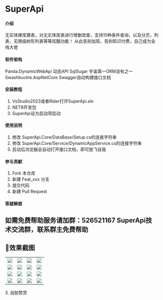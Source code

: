 <!--
 * @Author: 490912587@qq.com
 * @Date: 2023-12-20 10:44:09
 * @LastEditors: 490912587@qq.com
 * @LastEditTime: 2023-12-20 11:08:25
 * @FilePath: \SuperApi\README.md
 * @Description: 
-->
# SuperApi

#### 介绍
无实体建库建表，对无实体库表进行增删改查，支持15种条件查询，以及分页，列表，无限级树形列表等等炫酷功能！
从此告别加班，告别知识付费，自己成为全栈大佬

#### 软件架构
Panda.DynamicWebApi  动态API
SqlSugar  宇宙第一ORM没有之一
Swashbuckle.AspNetCore  Swagger自动构建接口文档

#### 安装教程

1.  VsStudio2023或者Rider打开SuperApi.sln
2.  NET8开发包
3.  SuperApi设为启动项启动

#### 使用说明

1.  修改 SuperApi.Core/DataBase/Setup.cs的连接字符串
2.  修改 SuperApi.Core/Service/DynamicAppService.cs的连接字符串
3.  启动后浏览器会自动打开接口文档，即可放飞自我

#### 参与贡献

1.  Fork 本仓库
2.  新建 Feat_xxx 分支
3.  提交代码
4.  新建 Pull Request


#### 答疑解惑

## 如需免费帮助服务请加群：526521167 SuperApi技术交流群，联系群主免费帮助
## 🍎效果截图
<table>
    <tr>
        <td><img src="https://gitee.com/zuohuaijun/Admin.NET/raw/next/doc/img/1.png"/></td>
        <td><img src="https://gitee.com/zuohuaijun/Admin.NET/raw/next/doc/img/2.png"/></td>
        <td><img src="https://gitee.com/zuohuaijun/Admin.NET/raw/next/doc/img/3.png"/></td>
        <td><img src="https://gitee.com/zuohuaijun/Admin.NET/raw/next/doc/img/4.png"/></td>
    </tr>
    <tr>
        <td><img src="https://gitee.com/zuohuaijun/Admin.NET/raw/next/doc/img/5.png"/></td>
        <td><img src="https://gitee.com/zuohuaijun/Admin.NET/raw/next/doc/img/6.png"/></td>
        <td><img src="https://gitee.com/zuohuaijun/Admin.NET/raw/next/doc/img/7.png"/></td>
        <td><img src="https://gitee.com/zuohuaijun/Admin.NET/raw/next/doc/img/8.png"/></td>
    </tr>
    <tr>
        <td><img src="https://gitee.com/zuohuaijun/Admin.NET/raw/next/doc/img/9.png"/></td>
        <td><img src="https://gitee.com/zuohuaijun/Admin.NET/raw/next/doc/img/10.png"/></td>
        <td><img src="https://gitee.com/zuohuaijun/Admin.NET/raw/next/doc/img/11.png"/></td>
        <td><img src="https://gitee.com/zuohuaijun/Admin.NET/raw/next/doc/img/12.png"/></td>
    </tr>
    <tr>
        <td><img src="https://gitee.com/zuohuaijun/Admin.NET/raw/next/doc/img/13.png"/></td>
        <td><img src="https://gitee.com/zuohuaijun/Admin.NET/raw/next/doc/img/14.png"/></td>
        <td><img src="https://gitee.com/zuohuaijun/Admin.NET/raw/next/doc/img/15.png"/></td>
        <td><img src="https://gitee.com/zuohuaijun/Admin.NET/raw/next/doc/img/16.png"/></td>
    </tr>
</table>
3.  自助赞赏
